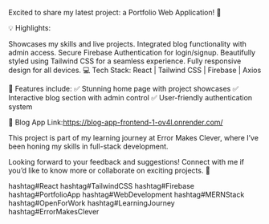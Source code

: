 Excited to share my latest project: a Portfolio Web Application! 🚀

💡 Highlights:

Showcases my skills and live projects.
Integrated blog functionality with admin access.
Secure Firebase Authentication for login/signup.
Beautifully styled using Tailwind CSS for a seamless experience.
Fully responsive design for all devices.
💻 Tech Stack: React | Tailwind CSS | Firebase | Axios

📂 Features include:
✅ Stunning home page with project showcases
✅ Interactive blog section with admin control
✅ User-friendly authentication system


📱 Blog App Link:https://blog-app-frontend-1-ov4l.onrender.com/


This project is part of my learning journey at Error Makes Clever, where I’ve been honing my skills in full-stack development.

Looking forward to your feedback and suggestions! Connect with me if you’d like to know more or collaborate on exciting projects. 🤝

hashtag#React hashtag#TailwindCSS hashtag#Firebase hashtag#PortfolioApp hashtag#WebDevelopment hashtag#MERNStack hashtag#OpenForWork hashtag#LearningJourney hashtag#ErrorMakesClever
